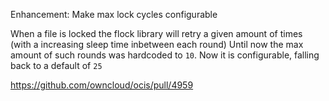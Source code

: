Enhancement: Make max lock cycles configurable

When a file is locked the flock library will retry a given amount of times (with a increasing sleep time inbetween each round)
Until now the max amount of such rounds was hardcoded to `10`. Now it is configurable, falling back to a default of `25`

https://github.com/owncloud/ocis/pull/4959
